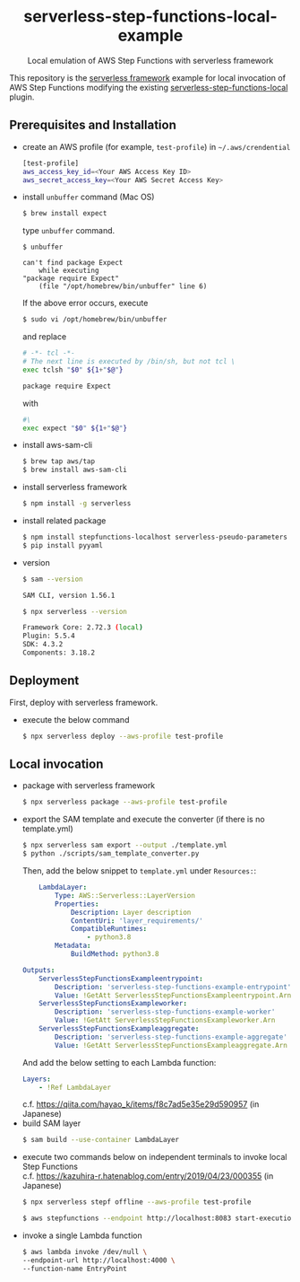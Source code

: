 <div align="center">

</div>

<h1 align="center">serverless-step-functions-local-example</h1>

<p align="center">Local emulation of AWS Step Functions with serverless framework</p>

This repository is the [serverless framework](https://github.com/serverless/serverless) example for local invocation of AWS Step Functions modifying the existing [serverless-step-functions-local](https://github.com/codetheweb/serverless-step-functions-local) plugin.

## Prerequisites and Installation
- create an AWS profile (for example, `test-profile`) in `~/.aws/crendential`
    ```bash
    [test-profile]
    aws_access_key_id=<Your AWS Access Key ID>
    aws_secret_access_key=<Your AWS Secret Access Key>
    ```
- install `unbuffer` command (Mac OS)
    ```bash
    $ brew install expect
    ```
    type `unbuffer` command.
    ```
    $ unbuffer

    can't find package Expect
        while executing
    "package require Expect"
        (file "/opt/homebrew/bin/unbuffer" line 6)
    ```
    If the above error occurs, execute
    ```bash
    $ sudo vi /opt/homebrew/bin/unbuffer
    ```
    and replace
    ```bash
    # -*- tcl -*-
    # The next line is executed by /bin/sh, but not tcl \
    exec tclsh "$0" ${1+"$@"}
    
    package require Expect
    ```
    with
    ```bash
    #\
    exec expect "$0" ${1+"$@"}
    ```
- install aws-sam-cli
    ```bash
    $ brew tap aws/tap
    $ brew install aws-sam-cli
    ```
- install serverless framework
    ```bash
    $ npm install -g serverless
    ```
- install related package
    ```bash
    $ npm install stepfunctions-localhost serverless-pseudo-parameters serverless-dotenv-plugin serverless-step-functions serverless-step-functions-local serverless-sam
    $ pip install pyyaml
    ```
- version
    ```bash
    $ sam --version
    
    SAM CLI, version 1.56.1
    ```

    ```bash
    $ npx serverless --version
    
    Framework Core: 2.72.3 (local)
    Plugin: 5.5.4
    SDK: 4.3.2
    Components: 3.18.2
    ```

## Deployment
First, deploy with serverless framework.

- execute the below command
  ```bash
  $ npx serverless deploy --aws-profile test-profile
  ```

## Local invocation
- package with serverless framework
    ```bash
    $ npx serverless package --aws-profile test-profile
    ```
- export the SAM template and execute the converter (if there is no template.yml)
    ```bash
    $ npx serverless sam export --output ./template.yml
    $ python ./scripts/sam_template_converter.py
    ```
    Then, add the below snippet to `template.yml` under `Resources:`:
    ```yaml
        LambdaLayer:
            Type: AWS::Serverless::LayerVersion
            Properties:
                Description: Layer description
                ContentUri: 'layer_requirements/'
                CompatibleRuntimes:
                    - python3.8
            Metadata:
                BuildMethod: python3.8

    Outputs:
        ServerlessStepFunctionsExampleentrypoint:
            Description: 'serverless-step-functions-example-entrypoint'
            Value: !GetAtt ServerlessStepFunctionsExampleentrypoint.Arn
        ServerlessStepFunctionsExampleworker:
            Description: 'serverless-step-functions-example-worker'
            Value: !GetAtt ServerlessStepFunctionsExampleworker.Arn
        ServerlessStepFunctionsExampleaggregate:
            Description: 'serverless-step-functions-example-aggregate'
            Value: !GetAtt ServerlessStepFunctionsExampleaggregate.Arn
    ```
    And add the below setting to each Lambda function:
    ```yaml
    Layers:
        - !Ref LambdaLayer
    ```
    c.f. https://qiita.com/hayao_k/items/f8c7ad5e35e29d590957 (in Japanese)
- build SAM layer
    ```bash
    $ sam build --use-container LambdaLayer
    ```
- execute two commands below on independent terminals to invoke local Step Functions   
c.f. https://kazuhira-r.hatenablog.com/entry/2019/04/23/000355 (in Japanese)
  ```bash
  $ npx serverless stepf offline --aws-profile test-profile
  ```
  ```bash
  $ aws stepfunctions --endpoint http://localhost:8083 start-execution --state-machine arn:aws:states:ap-northeast-1:012345678901:stateMachine:StateMachine --name Lambda_local --input ""
  ```
- invoke a single Lambda function
    ```bash
    $ aws lambda invoke /dev/null \
    --endpoint-url http://localhost:4000 \
    --function-name EntryPoint
    ```
